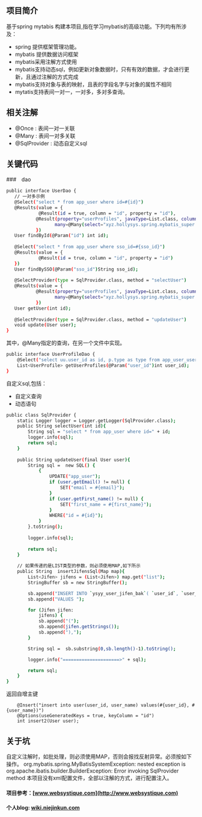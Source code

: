 ## 项目简介
 基于spring mytabis 构建本项目,指在学习mybatis的高级功能。下列均有所涉及：
 * spring 提供框架管理功能。
 * mybatis 提供数据访问框架
 * mybatis采用注解方式使用
 * mybatis支持动态sql，例如更新对象数据时，只有有效的数据，才会进行更新，且通过注解的方式完成
 * mybatis支持对象与表的映射，且表的字段名字与对象的属性不相同
 * mytatis支持表间一对一，一对多，多对多查询。

 ## 相关注解
 * @Once : 表间一对一关联
 * @Many : 表间一对多关联
 * @SqlProvider : 动态自定义sql

 ## 关键代码
 ###　dao
 ``` bash
public interface UserDao {
	// 一对多示例
	@Select("select * from app_user where id=#{id}")
	@Results(value = {
			 @Result(id = true, column = "id", property = "id"),  
            @Result(property="userProfiles", javaType=List.class, column="id",
                   many=@Many(select="xyz.hollysys.spring.mybatis_super.dao.UserProfileDao.getUserProfiles"))
            })
	User findById(@Param("id") int id);
	
	@Select("select * from app_user where sso_id=#{sso_id}")
	@Results(value = {
			 @Result(id = true, column = "id", property = "id")
	})
	User findBySSO(@Param("sso_id")String sso_id);
	
	@SelectProvider(type = SqlProvider.class, method = "selectUser")
	@Results(value = {
            @Result(property="userProfiles", javaType=List.class, column="id",
                   many=@Many(select="xyz.hollysys.spring.mybatis_super.dao.UserProfileDao.getUserProfiles"))
            })
	User getUser(int id);
	
	@SelectProvider(type = SqlProvider.class, method = "updateUser")
	void update(User user);
}
 ```
其中，@Many指定的查询，在另一个文件中实现。
``` bash
public interface UserProfileDao {
	@Select("select uu.user_id as id, p.type as type from app_user_user_profile uu,user_profile p,app_user au where uu.user_profile_id=p.id and uu.user_id=#{user_id} and au.state='Active' and au.id=uu.user_id")
	List<UserProfile> getUserProfiles(@Param("user_id")int user_id);
}
```

自定义sql,包括：
* 自定义查询
* 动态语句
``` bash
public class SqlProvider {
	static Logger logger = Logger.getLogger(SqlProvider.class);
	public String selectUser(int id){
		String sql = "select * from app_user where id=" + id;
		logger.info(sql);
		return sql;
	}
	
	public String updateUser(final User user){
		String sql =  new SQL() {
            {
                UPDATE("app_user");
                if (user.getEmail() != null) {
                    SET("email = #{email}");
                }
                if (user.getFirst_name() != null) {
                    SET("first_name = #{first_name}");
                }
                WHERE("id = #{id}");
            }
        }.toString();
		
        logger.info(sql);
        
		return sql;
	}
	
	// 如果传递的是LIST类型的参数，则必须使用MAP,如下所示
	public String  insertJifensSql(Map map){
        List<Jifen> jifens = (List<Jifen>) map.get("list");
        StringBuffer sb = new StringBuffer();

        sb.append("INSERT INTO `ysyy_user_jifen_bak`( `user_id`, `user_type`, `jf_type`, `jf_par1`, `jf_par2`, `jf_time`, `jf_value`, `jf_total`,`r_id`) ");
        sb.append("VALUES ");

        for (Jifen jifen:
            jifens) {
            sb.append("(");
            sb.append(jifen.getStrings());
            sb.append("),");
        }

        String sql =  sb.substring(0,sb.length()-1).toString();

        logger.info("=====================>" + sql);

        return sql;
    }
}
```
返回自增主键

```
	@Insert("insert into user(user_id, user_name) values(#{user_id}, #{user_name})")
	@Options(useGeneratedKeys = true, keyColumn = "id")
	int insert2(User user);
```

## 关于坑
自定义注解时，如批处理，则必须使用MAP，否则会报找反射异常。必须按如下操作。
org.mybatis.spring.MyBatisSystemException: nested exception is org.apache.ibatis.builder.BuilderException: Error invoking SqlProvider method 
本项目没有xml配置文件，全部以注解的方式，进行配置注入。

#### 项目参考：[www.websystique.com](http://www.websystique.com)
#### 个人blog: [wiki.niejinkun.com](http://wiki.niejinkun.com)
